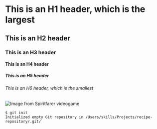 # This is an H1 header, which is the largest
## This is an H2 header
### This is an H3 header
#### This is an H4 header
##### This is an H5 header
###### This is an H6 header, which is the smallest

![Image from Spiritfarer videogame](https://upload.wikimedia.org/wikipedia/en/1/13/Spiritfarer_cover_art.jpg)

```
$ git init
Initialized empty Git repository in /Users/skills/Projects/recipe-repository/.git/
```
